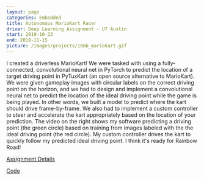 ```yaml
---
layout: page
categories: Embedded
title: Autonomous MarioKart Racer
driver: Deep Learning Assignment - UT Austin
start: 2019-10-23
end: 2019-11-15
picture: /images/projects/10mb_mariokart.gif
---
```

I created a driverless MarioKart! We were tasked with using a fully-connected, convolutional neural net in PyTorch to predict the location of a target driving point in PyTuxKart (an open source alternative to MarioKart). We were given gameplay images with circular labels on the correct driving point on the horizon, and we had to design and implement a convolutional neural net to predict the location of the ideal driving point while the game is being played. In other words, we built a model to predict where the kart should drive frame-by-frame. We also had to implement a custom controller to steer and accelerate the kart appropriately based on the location of your prediction. The video on the right shows my software predicting a driving point (the green circle) based on training from images labeled with the the ideal driving point (the red circle). My custom controller drives the kart to quickly follow my predicted ideal driving point. I think it's ready for Rainbow Road!

[Assignment Details](http://www.philkr.net/dl_class/homework/05/)

[Code](https://github.com/willcray/deep_learning/tree/master/homework4)

